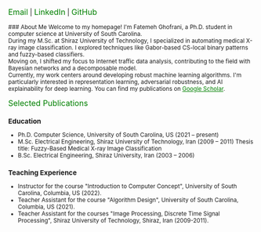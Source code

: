<a href="mailto:ghofrani@email.sc.edu" style="font-size: 16px; color: green; text-decoration: none;">Email</a> | 
<a href="http://www.linkedin.com/in/fatemeh-ghofrani-a0331b7a/" style="font-size: 16px; color: green; text-decoration: none;">LinkedIn</a> | 
<a href="https://github.com/gh-fatima" style="font-size: 16px; color: green; text-decoration: none;">GitHub</a>

<small>
### About Me
Welcome to my homepage! I'm Fatemeh Ghofrani, a Ph.D. student in computer science at University of South Carolina.
<br>
During my M.Sc. at Shiraz University of Technology, I specialized in automating medical X-ray image classification. I explored techniques like Gabor-based CS-local binary patterns and fuzzy-based classifiers.
<br>
Moving on, I shifted my focus to Internet traffic data analysis, contributing to the field with Bayesian networks and a decomposable model.
<br>
Currently, my work centers around developing robust machine learning algorithms. I'm particularly interested in representation learning, adversarial robustness, and AI explainability for deep learning. You can find my publications on <a href="https://scholar.google.com/citations?user=NWOeb_AAAAAJ&hl=en&oi=ao" style="color: green;">Google Scholar</a>.


<a href="publications.html" style="font-size: 16px; color: green; text-decoration: none;">Selected Publications</a>

### Education
- Ph.D. Computer Science, University of South Carolina, US (2021 – present)
- M.Sc. Electrical Engineering, Shiraz University of Technology, Iran (2009 – 2011)
  Thesis title: Fuzzy-Based Medical X-ray Image Classification
- B.Sc. Electrical Engineering, Shiraz University, Iran (2003 – 2006)
  
### Teaching Experience
- Instructor for the course "Introduction to Computer Concept", University of South Carolina, Columbia, US (2022).
- Teacher Assistant for the course "Algorithm Design", University of South Carolina, Columbia, US (2021).
- Teacher Assistant for the courses "Image Processing, Discrete Time Signal Processing", Shiraz University of Technology, Shiraz, Iran (2009-2011).
<small>


